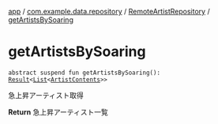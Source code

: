 [app](../../index.md) / [com.example.data.repository](../index.md) / [RemoteArtistRepository](index.md) / [getArtistsBySoaring](./get-artists-by-soaring.md)

# getArtistsBySoaring

`abstract suspend fun getArtistsBySoaring(): `[`Result`](../../com.example.domain.model.value/-result/index.md)`<`[`List`](https://kotlinlang.org/api/latest/jvm/stdlib/kotlin.collections/-list/index.html)`<`[`ArtistContents`](../../com.example.domain.model.entity/-artist-contents/index.md)`>>`

急上昇アーティスト取得

**Return**
急上昇アーティスト一覧

